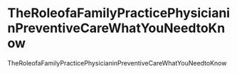 # TheRoleofaFamilyPracticePhysicianinPreventiveCareWhatYouNeedtoKnow
TheRoleofaFamilyPracticePhysicianinPreventiveCareWhatYouNeedtoKnow
